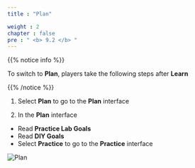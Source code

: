 ```yaml
---
title : "Plan"

weight : 2
chapter : false
pre : " <b> 9.2 </b> "
---
```


{{% notice info %}}

To switch to **Plan**, players take the following steps after **Learn**

{{% /notice %}}

1. Select **Plan** to go to the **Plan** interface

2. In the **Plan** interface

- Read **Practice Lab Goals**
- Read **DIY Goals**
- Select **Practice** to go to the **Practice** interface

![Plan](/images/9.-connectvpc/9.2-plan/1-plan.png)
